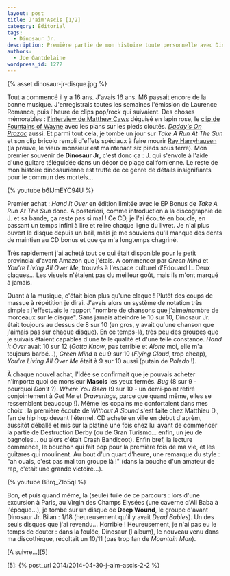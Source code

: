 ```yaml
---
layout: post
title: J'aim'Ascis [1/2]
category: Éditorial
tags:
  - Dinosaur Jr.
description: Première partie de mon histoire toute personnelle avec Dinosaur Jr.
authors:
  - Joe Gantdelaine
wordpress_id: 1272
---
```


{% asset dinosaur-jr-disque.jpg %}

Tout a commencé il y a 16 ans. J'avais 16 ans. M6 passait encore de la bonne
musique. J'enregistrais toutes les semaines l'émission de Laurence Romance, puis
l'heure de clips pop/rock qui suivaient. Des choses mémorables : [l'interview de
Matthew Caws][1] déguisé en lapin rose, le [clip de Fountains of Wayne][2] avec
les plans sur les pieds cloutés. [_Daddy's On Prozac_][3] aussi. Et parmi tout
cela, je tombe un jour sur _Take A Run At The Sun_ et son clip bricolo rempli
d'effets spéciaux à faire mourir [Ray Harryhausen][4] (la preuve, le vieux
monsieur est maintenant six pieds sous terre). Mon premier souvenir de
**Dinosaur Jr**, c'est donc ça : J. qui s'envole à l'aide d'une guitare
téléguidée dans un décor de plage californienne. Le reste de mon histoire
dinosaurienne est truffé de ce genre de détails insignifiants pour le commun des
mortels…

{% youtube b6IJmEYC94U %}

Premier achat : _Hand It Over_ en édition limitée avec le EP Bonus de _Take A
Run At The Sun_ donc. A posteriori, comme introduction à la discographie de J.
et sa bande, ça reste pas si mal ! Ce CD, je l'ai écouté en boucle, en passant
un temps infini à lire et relire chaque ligne du livret. Je n'ai plus ouvert le
disque depuis un bail, mais je me souviens qu'il manque des dents de maintien au
CD bonus et que ça m'a longtemps chagriné.

Très rapidement j'ai acheté tout ce qui était disponible pour le petit
provincial d'avant Amazon que j'étais. A commencer par _Green Mind_ et _You're
Living All Over Me_, trouvés à l'espace culturel d'Edouard L. Deux claques… Les
visuels n'étaient pas du meilleur goût, mais ils m'ont marqué à jamais.

Quant à la musique, c'était bien plus qu'une claque ! Plutôt des coups de massue
à répétition je dirai. J'avais alors un système de notation très simple :
j'effectuais le rapport "nombre de chansons que j'aime/nombre de morceaux sur le
disque". Sans jamais atteindre le 10 sur 10, Dinosaur Jr. était toujours au
dessus de 8 sur 10 (en gros, y avait qu'une chanson que j'aimais pas sur chaque
disque). En ce temps-là, très peu des groupes que je suivais étaient capables
d'une telle qualité et d'une telle constance. _Hand It Over_ avait 10 sur 12
(_Gotta Know_, pas terrible et _Alone_ moi, elle m'a toujours barbé…), _Green
Mind_ a eu 9 sur 10 (_Flying Cloud_, trop cheap), _You're Living All Over Me_
était à 9 sur 10 aussi (putain de *Poledo* !).

À chaque nouvel achat, l'idée se confirmait que je pouvais acheter n'importe
quoi de monsieur **Mascis** les yeux fermés. _Bug_ (8 sur 9 - pourquoi
*Don't* ?). _Where You Been_ (9 sur 10 - un demi-point retiré conjointement à
_Get Me_ et _Drawerings_, parce que quand même, elles se ressemblent
beaucoup !). Même les copains me confortaient dans mes choix : la première
écoute de _Without A Sound_ s'est faite chez Matthieu D., fan de hip hop devant
l'éternel. CD acheté en ville en début d'aprèm, aussitôt déballé et mis sur la
platine une fois chez lui avant de commencer la partie de Destruction Derby (ou
de Gran Turismo… enfin, un jeu de bagnoles… ou alors c'était Crash Bandicoot).
Enfin bref, la lecture commence, le bouchon qui fait pop pour la première fois
de ma vie, et les guitares qui moulinent. Au bout d'un quart d'heure, une
remarque du style : "ah ouais, c'est pas mal ton groupe là !" (dans la bouche
d'un amateur de rap, c'était une grande victoire…).

{% youtube B8rq_ZIo5qI %}

Bon, et puis quand même, la (seule) tuile de ce parcours : lors d'une excursion
à Paris, au Virgin des Champs Elysées (une caverne d'Ali Baba à l'époque…), je
tombe sur un disque de **Deep Wound**, le groupe d'avant Dinosaur Jr. Bilan :
1/18 (heureusement qu'il y avait _Dead Babies_). Un des seuls disques que j'ai
revendu… Horrible ! Heureusement, je n'ai pas eu le temps de douter : dans la
foulée, Dinosaur (l'album), le nouveau venu dans ma discothèque, récoltait un
10/11 (pas trop fan de _Mountain Man_).

[A suivre…][5]

[1]: https://www.youtube.com/watch?v=S6sHnyzFoR0
[2]: https://www.youtube.com/watch?v=rmqswLKKYyU
[3]: https://www.youtube.com/watch?v=Dl5FclARrg0
[4]: https://www.youtube.com/watch?v=pF_Fi7x93PY

[5]: {% post_url 2014/2014-04-30-j-aim-ascis-2-2 %}
